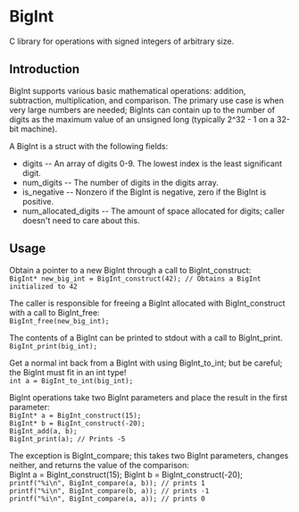BigInt
======

C library for operations with signed integers of arbitrary size.

Introduction
------
BigInt supports various basic mathematical operations: addition, subtraction, multiplication, and comparison.  The primary use case is when very large numbers are needed; BigInts can contain up to the number of digits as the maximum value of an unsigned long (typically 2^32 - 1 on a 32-bit machine).

A BigInt is a struct with the following fields:
* digits -- An array of digits 0-9.  The lowest index is the least significant digit.
* num_digits -- The number of digits in the digits array.
* is_negative -- Nonzero if the BigInt is negative, zero if the BigInt is positive.
* num_allocated_digits -- The amount of space allocated for digits; caller doesn't need to care about this.

Usage
------

Obtain a pointer to a new BigInt through a call to BigInt_construct:<br>
`BigInt* new_big_int = BigInt_construct(42); // Obtains a BigInt initialized to 42`

The caller is responsible for freeing a BigInt allocated with BigInt_construct with a call to BigInt_free:<br>
`BigInt_free(new_big_int);`

The contents of a BigInt can be printed to stdout with a call to BigInt_print.<br>
`BigInt_print(big_int);`

Get a normal int back from a BigInt with using BigInt_to_int; but be careful; the BigInt must fit in an int type!<br>
`int a = BigInt_to_int(big_int);`

BigInt operations take two BigInt parameters and place the result in the first parameter:<br>
`BigInt* a = BigInt_construct(15);`<br>
`BigInt* b = BigInt_construct(-20);`<br>
`BigInt_add(a, b);`<br>
`BigInt_print(a); // Prints -5`<br>

The exception is BigInt_compare; this takes two BigInt parameters, changes neither, and returns the value of the comparison:<br>
BigInt a = BigInt_construct(15);
BigInt b = BigInt_construct(-20);
`printf("%i\n", BigInt_compare(a, b)); // prints 1`<br>
`printf("%i\n", BigInt_compare(b, a)); // prints -1`<br>
`printf("%i\n", BigInt_compare(a, a)); // prints 0`<br>
